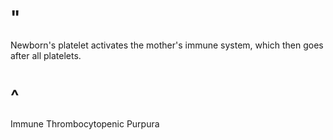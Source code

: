 # "

Newborn's platelet activates the mother's immune system, which then goes after all platelets.

# ^

Immune Thrombocytopenic Purpura
